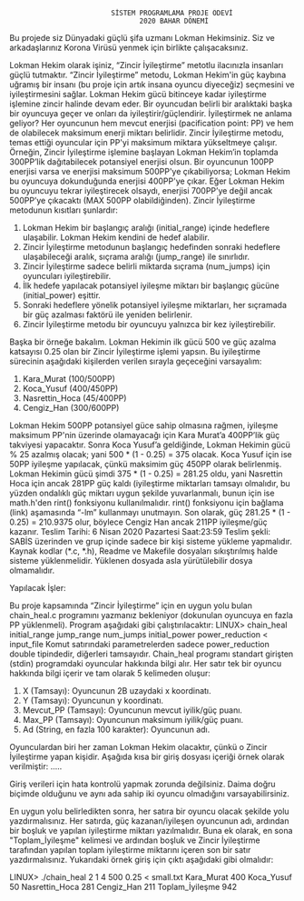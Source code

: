                              SİSTEM PROGRAMLAMA PROJE ÖDEVİ
                                    2020 BAHAR DÖNEMİ
Bu projede siz Dünyadaki güçlü şifa uzmanı Lokman Hekimsiniz. Siz ve arkadaşlarınız Korona Virüsü yenmek için
birlikte çalışacaksınız.

Lokman Hekim olarak işiniz, “Zincir İyileştirme” metotlu ilacınızla insanları güçlü tutmaktır. “Zincir İyileştirme” metodu,
Lokman Hekim'in güç kaybına uğramış bir insanı (bu proje için artık insana oyuncu diyeceğiz) seçmesini ve
iyileştirmesini sağlar. Lokman Hekim gücü bitinceye kadar iyileştirme işlemine zincir halinde devam eder. Bir
oyuncudan belirli bir aralıktaki başka bir oyuncuya geçer ve onları da iyileştirir/güçlendirir. İyileştirmek ne anlama
geliyor? Her oyuncunun hem mevcut enerjisi (pacification point: PP) ve hem de olabilecek maksimum enerji miktarı
belirlidir. Zincir İyileştirme metodu, temas ettiği oyuncular için PP'yi maksimum miktara yükseltmeye çalışır.
Örneğin, Zincir İyileştirme işlemine başlayan Lokman Hekim’in toplamda 300PP’lik dağıtabilecek potansiyel enerjisi
olsun. Bir oyuncunun 100PP enerjisi varsa ve enerjisi maksimum 500PP'ye çıkabiliyorsa; Lokman Hekim bu oyuncuya
dokunduğunda enerjisi 400PP'ye çıkar. Eğer Lokman Hekim bu oyuncuyu tekrar iyileştirecek olsaydı, enerjisi 700PP’ye
değil ancak 500PP’ye çıkacaktı (MAX 500PP olabildiğinden).
Zincir İyileştirme metodunun kısıtları şunlardır:

1) Lokman Hekim bir başlangıç aralığı (initial_range) içinde hedeflere ulaşabilir. Lokman Hekim kendini de hedef
alabilir.
2) Zincir İyileştirme metodunun başlangıç hedefinden sonraki hedeflere ulaşabileceği aralık, sıçrama aralığı
(jump_range) ile sınırlıdır.
3) Zincir İyileştirme sadece belirli miktarda sıçrama (num_jumps) için oyuncuları iyileştirebilir.
4) İlk hedefe yapılacak potansiyel iyileşme miktarı bir başlangıç gücüne (initial_power) eşittir.
5) Sonraki hedeflere yönelik potansiyel iyileşme miktarları, her sıçramada bir güç azalması faktörü ile yeniden
belirlenir.
6) Zincir İyileştirme metodu bir oyuncuyu yalnızca bir kez iyileştirebilir.

Başka bir örneğe bakalım. Lokman Hekimin ilk gücü 500 ve güç azalma katsayısı 0.25 olan bir Zincir İyileştirme işlemi
yapsın. Bu iyileştirme sürecinin aşağıdaki kişilerden verilen sırayla geçeceğini varsayalım:

1) Kara_Murat (100/500PP)
2) Koca_Yusuf (400/450PP)
3) Nasrettin_Hoca (45/400PP)
4) Cengiz_Han (300/600PP)

Lokman Hekim 500PP potansiyel güce sahip olmasına rağmen, iyileşme maksimum PP'nin üzerinde olamayacağı için
Kara Murat’a 400PP’lik güç takviyesi yapacaktır. Sonra Koca Yusuf’a geldiğinde, Lokman Hekimin gücü % 25 azalmış
olacak; yani 500 * (1 - 0.25) = 375 olacak. Koca Yusuf için ise 50PP iyileşme yapılacak, çünkü maksimim güç 450PP
olarak belirlenmiş. Lokman Hekimin gücü şimdi 375 * (1 - 0.25) = 281.25 oldu, yani Nasrettin Hoca için ancak 281PP
güç kaldı (iyileştirme miktarları tamsayı olmalıdır, bu yüzden ondalıklı güç miktarı uygun şekilde yuvarlanmalı, bunun
için ise math.h'den rint() fonksiyonu kullanılmalıdır. rint() fonksiyonu için bağlama (link) aşamasında “-lm” kullanmayı
unutmayın. Son olarak, güç 281.25 * (1 - 0.25) = 210.9375 olur, böylece Cengiz Han ancak 211PP iyileşme/güç kazanır.
Teslim Tarihi: 6 Nisan 2020 Pazartesi Saat:23:59
Teslim şekli: SABİS üzerinden ve grup içinde sadece bir kişi sisteme yükleme yapmalıdır. Kaynak kodlar
(*.c, *.h), Readme ve Makefile dosyaları sıkıştırılmış halde sisteme yüklenmelidir. Yüklenen dosyada asla
yürütülebilir dosya olmamalıdır.

Yapılacak İşler:

Bu proje kapsamında “Zincir İyileştirme” için en uygun yolu bulan chain_heal.c programını yazmanız bekleniyor
(dokunulan oyuncuya en fazla PP yüklenmeli). Program aşağıdaki gibi çalıştırılacaktır:
LINUX> chain_heal initial_range jump_range num_jumps initial_power
power_reduction < input_file
Komut satırındaki parametrelerden sadece power_reduction double tipindedir, diğerleri tamsayıdır. Chain_heal
programı standart girişten (stdin) programdaki oyuncular hakkında bilgi alır. Her satır tek bir oyuncu hakkında bilgi
içerir ve tam olarak 5 kelimeden oluşur:
1) X (Tamsayı): Oyuncunun 2B uzaydaki x koordinatı.
2) Y (Tamsayı): Oyuncunun y koordinatı.
3) Mevcut_PP (Tamsayı): Oyuncunun mevcut iyilik/güç puanı.
4) Max_PP (Tamsayı): Oyuncunun maksimum iyilik/güç puanı.
5) Ad (String, en fazla 100 karakter): Oyuncunun adı.

Oyunculardan biri her zaman Lokman Hekim olacaktır, çünkü o Zincir İyileştirme yapan kişidir. Aşağıda kısa bir giriş
dosyası içeriği örnek olarak verilmiştir:
.....

Giriş verileri için hata kontrolü yapmak zorunda değilsiniz. Daima doğru biçimde olduğunu ve aynı ada sahip iki
oyuncu olmadığını varsayabilirsiniz.

En uygun yolu belirledikten sonra, her satıra bir oyuncu olacak şekilde yolu yazdırmalısınız. Her satırda, güç
kazanan/iyileşen oyuncunun adı, ardından bir boşluk ve yapılan iyileştirme miktarı yazılmalıdır. Buna ek olarak, en
sona "Toplam_İyileşme" kelimesi ve ardından boşluk ve Zincir İyileştirme tarafından yapılan toplam iyileştirme
miktarını içeren son bir satır yazdırmalısınız.
Yukarıdaki örnek giriş için çıktı aşağıdaki gibi olmalıdır:

LINUX> ./chain_heal 2 1 4 500 0.25 < small.txt
Kara_Murat 400
Koca_Yusuf 50
Nasrettin_Hoca 281
Cengiz_Han 211
Toplam_İyileşme 942
